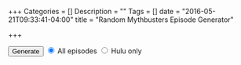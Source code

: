 +++
Categories = []
Description = ""
Tags = []
date = "2016-05-21T09:33:41-04:00"
title = "Random Mythbusters Episode Generator"

+++

<button class="pure-button" onclick="generateEpisode()">Generate</button>
<label for="all" class="pure-radio">
    <input id="all" type="radio" name="optionsRadios" value="all" checked>
        All episodes
</label>
<label for="hulu" class="pure-radio">
    <input id="hulu" type="radio" name="optionsRadios" value="hulu">
        Hulu only
</label>
<h4 class="ouput" id="output"></h4>

<link rel="stylesheet" href="http://yui.yahooapis.com/pure/0.6.0/pure-min.css">

<script src="../../scripts/randomMythbusters.js" type="text/javascript"></script>